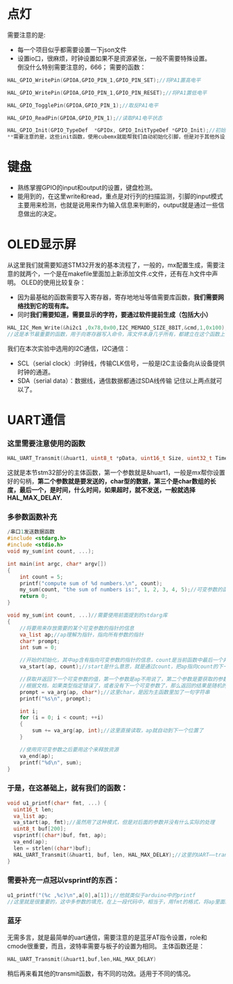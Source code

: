 # 点灯

需要注意的是:

+ 每一个项目似乎都需要设置一下json文件
+ 设置io口，很麻烦，时钟设置如果不是资源紧张，一般不需要特殊设置。  
倒没什么特别需要注意的，666；
需要的函数：

``` C
HAL_GPIO_WritePin(GPIOA,GPIO_PIN_1,GPIO_PIN_SET);//将PA1置高电平

HAL_GPIO_WritePin(GPIOA,GPIO_PIN_1,GPIO_PIN_RESET);//将PA1置低电平

HAL_GPIO_TogglePin(GPIOA,GPIO_PIN_1);//取反PA1电平

HAL_GPIO_ReadPin(GPIOA,GPIO_PIN_1);//读取PA1电平状态

HAL_GPIO_Init(GPIO_TypeDef  *GPIOx, GPIO_InitTypeDef *GPIO_Init);//初始化引脚
**需要注意的是，这些init函数，使用cubemx就能帮我们自动初始化引脚，但是对于其他外设，可能需要其他的寄存器命令，这些大概率是需要从别人的库或者手册里找到的。**


```

# 键盘

+ 熟练掌握GPIO的input和output的设置，键盘检测。
+ 能用到的，在这里write和read，重点是对行列的扫描监测，引脚的input模式主要用来检测，也就是说用来作为输入信息来判断的，output就是通过一些信息做出的决定。





# OLED显示屏

从这里我们就需要知道STM32开发的基本流程了，一般的，mx配置生成，需要注意的就两个，一个是在makefile里面加上新添加文件.c文件，还有在.h文件中声明。
OLED的使用比较复杂：

+ 因为最基础的函数需要写入寄存器，寄存地地址等值需要库函数，**我们需要网络找到它的现有库。**
+ 同时**我们需要知道，需要显示的字符，要通过软件提前生成（包括大小）**

``` C
HAL_I2C_Mem_Write(&hi2c1 ,0x78,0x00,I2C_MEMADD_SIZE_8BIT,&cmd,1,0x100);
//这是本节最重要的函数，用于向寄存器写入命令，库文件本身几乎所有，都建立在这个函数上
```

我们在本次实验中选用的I2C通信，I2C通信：

+ SCL（serial clock）:时钟线，传输CLK信号，一般是I2C主设备向从设备提供时钟的通道。
+ SDA（serial data）：数据线，通信数据都通过SDA线传输
  记住以上两点就可以了。

# UART通信

### 这里需要注意使用的函数

``` C
HAL_UART_Transmit(&huart1, uint8_t *pData, uint16_t Size, uint32_t Timeout);
```
这就是本节stm32部分的主体函数，第一个参数就是&huart1，一般是mx帮你设置好的句柄，**第二个参数就是要发送的，char型的数据，第三个是char数组的长度，最后一个，是时间，什么时间，如果超时，就不发送，一般就选择HAL_MAX_DELAY.**


### 多参数函数补充
```C
/串口1发送数据函数
#include <stdarg.h>
#include <stdio.h>
void my_sum(int count, ...);

int main(int argc, char* argv[])
{
    int count = 5;
    printf("compute sum of %d numbers.\n", count);
    my_sum(count, "the sum of numbers is:", 1, 2, 3, 4, 5);//可变参数的函数
    return 0;
}

void my_sum(int count, ...)//需要使用前面提到的stdarg库
{
    //将要用来存放需要的某个可变参数的指针的信息
    va_list ap;//ap理解为指针，指向所有参数的指针
    char* prompt;
    int sum = 0;

    //开始的初始化，其中ap含有指向可变参数的指针的信息，count是当前函数中最后一个非可变的参数(这样才能定位).
    va_start(ap, count);//start是什么意思，就是通过count，把ap指向count的下一个参数

    //获取并返回下一个可变参数的值，第一个参数是ap不用说了，第二个参数是要获取的参数的类型。
    //根据文档，如果类型指定错误了，或者没有下一个可变参数了，那么返回的结果是随机的。
    prompt = va_arg(ap, char*);//这里char，是因为主函数里加了一句字符串
    printf("%s\n", prompt);

    int i;
    for (i = 0; i < count; ++i)
    {
        sum += va_arg(ap, int);//这里直接读取，ap就自动到下一个位置了
    }

    //使用完可变参数之后要用这个来释放资源
    va_end(ap);
    printf("%d\n", sum);
}
```

### 于是，在这基础上，就有我们的函数：

```C
void u1_printf(char* fmt, ...) {
  uint16_t len;
  va_list ap;
  va_start(ap, fmt);//虽然用了这种模式，但是对后面的参数并没有什么实际的处理
  uint8_t buf[200];
  vsprintf((char*)buf, fmt, ap);
  va_end(ap);
  len = strlen((char*)buf);
  HAL_UART_Transmit(&huart1, buf, len, HAL_MAX_DELAY);//这里的UART——transmit就类似于arduino中的printf
}
```

### 需要补充一点冠以vsprintf的东西：

```C
u1_printf("(%c ,%c)\n",a[0],a[1]);//他就类似于arduino中的printf
//这里就是很重要的，这中多参数的填充，在上一段代码中，相当于，用fmt的格式，将ap里面的东西填到buf中，a[0],a[1]都会放到ap里面，所以，这种输出是可以的。一般来说，就算输入的参数有数字什么的，对应为int，他也会放在一个char的buf中，也就是自己内部转换了。
```
### 蓝牙
无需多言，就是最简单的uart通信，需要注意的是蓝牙AT指令设置，role和cmode很重要，而且，波特率需要与板子的设置为相同。
主体函数还是：
```C
HAL_UART_Transmit(&huart1,buf,len,HAL_MAX_DELAY)
```
稍后再来看其他的transmit函数，有不同的功效。适用于不同的情况。